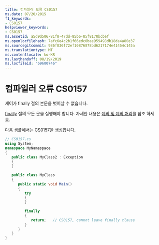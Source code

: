 ```yaml
---
title: 컴파일러 오류 CS0157
ms.date: 07/20/2015
f1_keywords:
- CS0157
helpviewer_keywords:
- CS0157
ms.assetid: a5d9d506-81f8-47dd-85b6-85f8170bcbef
ms.openlocfilehash: 7afc6e4c2b1f66edc0bae959498db18da4a80e37
ms.sourcegitcommit: 986f836f72ef10876878bd6217174e41464c145a
ms.translationtype: MT
ms.contentlocale: ko-KR
ms.lasthandoff: 08/19/2019
ms.locfileid: "69600746"
---
```

# <a name="compiler-error-cs0157"></a>컴파일러 오류 CS0157
제어가 finally 절의 본문을 벗어날 수 없습니다.  
  
 [finally](../language-reference/keywords/try-catch-finally.md) 절의 모든 문을 실행해야 합니다. 자세한 내용은 [예외 및 예외 처리](../programming-guide/exceptions/index.md)를 참조 하세요.  
  
 다음 샘플에서는 CS0157을 생성합니다.  
  
```csharp  
// CS0157.cs  
using System;  
namespace MyNamespace  
{  
   public class MyClass2 : Exception  
   {  
   }  
  
   public class MyClass  
   {  
      public static void Main()  
      {  
         try  
         {  
         }  
  
         finally  
         {  
            return;   // CS0157, cannot leave finally clause  
         }  
      }  
   }  
}  
```
